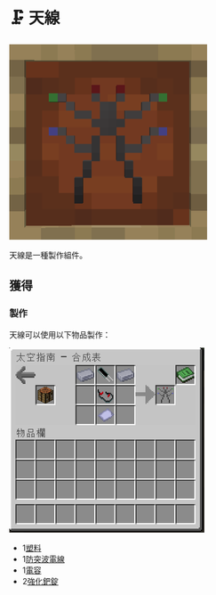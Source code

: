 # 🗜 天線

![](<../.gitbook/assets/image (3).png>)

天線是一種製作組件。

## 獲得

### 製作

天線可以使用以下物品製作：

![](<../.gitbook/assets/image (13).png>)

* 1[塑料](Plastic.md)
* 1[防突波電線](Surge-Proof-Wire.md)
* 1[電容](Capacitor.md)
* 2[強化鈀錠](reinforced-palladium-ingot.md)
